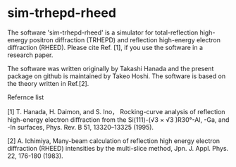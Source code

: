 # sim-trhepd-rheed

The software 'sim-trhepd-rheed' is a simulator for total-reflection high-energy positron diffraction (TRHEPD) 
and reflection high-energy electron diffraction (RHEED).
Please cite Ref. [1], if you use the software in a research paper.

The software was written originally by Takashi Hanada and the present package on github is maintained by Takeo Hoshi.
The software is based on the theory written in Ref.[2].



Refernce list

[1] T. Hanada, H. Daimon, and S. Ino， Rocking-curve analysis of reflection high-energy electron diffraction from the Si(111)-(√3 × √3 )R30°-Al, -Ga, and -In surfaces,  Phys. Rev. B 51, 13320–13325 (1995).

[2] A. Ichimiya, Many-beam calculation of reflection high energy electron diffraction (RHEED) intensities by the multi-slice method, Jpn. J. Appl. Phys. 22, 176-180 (1983).

